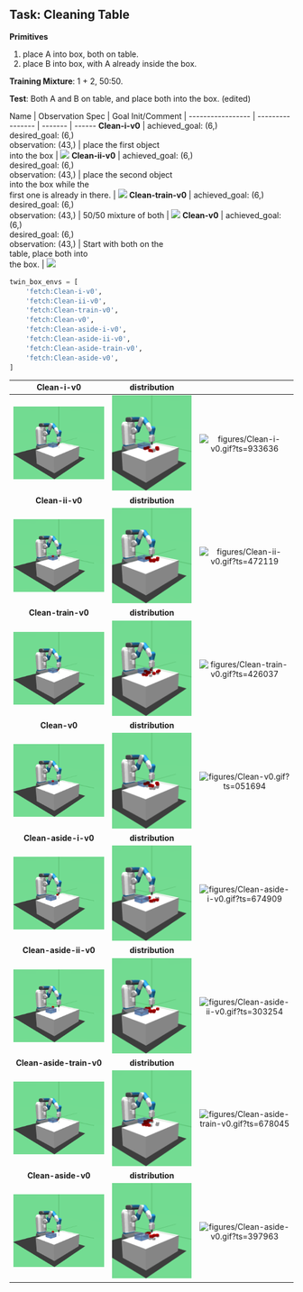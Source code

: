 
## Task: Cleaning Table

**Primitives**
1. place A into box, both on table.
2. place B into box, with A already inside the box.

**Training Mixture**: 1 + 2, 50:50.

**Test**: Both A and B on table, and place both into the box. (edited) 

Name               | Observation Spec                 | Goal Init/Comment                        | 
-----------------  | ----------------                 | -------                                  | ------
**Clean-i-v0**     | achieved_goal: (6,)<br>desired_goal: (6,)<br>observation: (43,)     | place the first object<br>into the box | ![](figures/Clean-i-v0.gif)
**Clean-ii-v0**    | achieved_goal: (6,)<br>desired_goal: (6,)<br>observation: (43,)    | place the second object<br>into the box while the<br>first one is already in there. | ![](figures/Clean-ii-v0.gif)
**Clean-train-v0** | achieved_goal: (6,)<br>desired_goal: (6,)<br>observation: (43,) | 50/50 mixture of both | ![](figures/Clean-train-v0.gif)
**Clean-v0**       | achieved_goal: (6,)<br>desired_goal: (6,)<br>observation: (43,)       | Start with both on the<br>table, place both into<br>the box. | ![](figures/Clean-v0.gif)

```python
twin_box_envs = [
    'fetch:Clean-i-v0',
    'fetch:Clean-ii-v0',
    'fetch:Clean-train-v0',
    'fetch:Clean-v0',
    'fetch:Clean-aside-i-v0',
    'fetch:Clean-aside-ii-v0',
    'fetch:Clean-aside-train-v0',
    'fetch:Clean-aside-v0',
]
```
| **Clean-i-v0** | **distribution** |   |
|:--------------:|:----------------:|:-:|
| ![figures/Clean-i-v0_init.png?ts=893891](figures/Clean-i-v0_init.png?ts=893891) | ![figures/Clean-i-v0_reset.png?ts=020709](figures/Clean-i-v0_reset.png?ts=020709) | ![figures/Clean-i-v0.gif?ts=933636](figures/Clean-i-v0.gif?ts=933636) |
| **Clean-ii-v0** | **distribution** |   |
| ![figures/Clean-ii-v0_init.png?ts=583763](figures/Clean-ii-v0_init.png?ts=583763) | ![figures/Clean-ii-v0_reset.png?ts=661571](figures/Clean-ii-v0_reset.png?ts=661571) | ![figures/Clean-ii-v0.gif?ts=472119](figures/Clean-ii-v0.gif?ts=472119) |
| **Clean-train-v0** | **distribution** |   |
| ![figures/Clean-train-v0_init.png?ts=215769](figures/Clean-train-v0_init.png?ts=215769) | ![figures/Clean-train-v0_reset.png?ts=394996](figures/Clean-train-v0_reset.png?ts=394996) | ![figures/Clean-train-v0.gif?ts=426037](figures/Clean-train-v0.gif?ts=426037) |
| **Clean-v0** | **distribution** |   |
| ![figures/Clean-v0_init.png?ts=114485](figures/Clean-v0_init.png?ts=114485) | ![figures/Clean-v0_reset.png?ts=169328](figures/Clean-v0_reset.png?ts=169328) | ![figures/Clean-v0.gif?ts=051694](figures/Clean-v0.gif?ts=051694) |
| **Clean-aside-i-v0** | **distribution** |   |
| ![figures/Clean-aside-i-v0_init.png?ts=782709](figures/Clean-aside-i-v0_init.png?ts=782709) | ![figures/Clean-aside-i-v0_reset.png?ts=881644](figures/Clean-aside-i-v0_reset.png?ts=881644) | ![figures/Clean-aside-i-v0.gif?ts=674909](figures/Clean-aside-i-v0.gif?ts=674909) |
| **Clean-aside-ii-v0** | **distribution** |   |
| ![figures/Clean-aside-ii-v0_init.png?ts=421882](figures/Clean-aside-ii-v0_init.png?ts=421882) | ![figures/Clean-aside-ii-v0_reset.png?ts=523422](figures/Clean-aside-ii-v0_reset.png?ts=523422) | ![figures/Clean-aside-ii-v0.gif?ts=303254](figures/Clean-aside-ii-v0.gif?ts=303254) |
| **Clean-aside-train-v0** | **distribution** |   |
| ![figures/Clean-aside-train-v0_init.png?ts=385627](figures/Clean-aside-train-v0_init.png?ts=385627) | ![figures/Clean-aside-train-v0_reset.png?ts=563027](figures/Clean-aside-train-v0_reset.png?ts=563027) | ![figures/Clean-aside-train-v0.gif?ts=678045](figures/Clean-aside-train-v0.gif?ts=678045) |
| **Clean-aside-v0** | **distribution** |   |
| ![figures/Clean-aside-v0_init.png?ts=449968](figures/Clean-aside-v0_init.png?ts=449968) | ![figures/Clean-aside-v0_reset.png?ts=541597](figures/Clean-aside-v0_reset.png?ts=541597) | ![figures/Clean-aside-v0.gif?ts=397963](figures/Clean-aside-v0.gif?ts=397963) |
